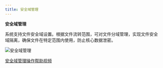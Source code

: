 ```yaml
---
title: 安全域管理
---
```

**安全域管理**  

系统支持文件安全域设置。根据文件流转范围，可对文件分域管理，实现文件安全域隔离，确保文件在特定范围内使用，防止核心数据泄密。  

![安全域管理](image/安全域管理.png)

[安全域管理操作帮助视频](https://mp.weixin.qq.com/s/p1WH3P2XsZgsvydLjd76EQ)  

